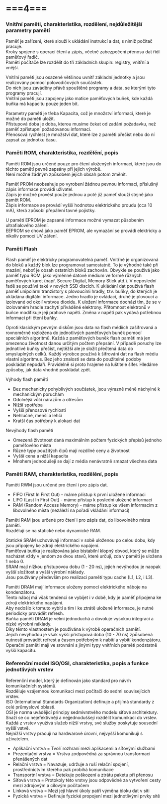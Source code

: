 # ===4===
### Vnitřní paměti, charakteristika, rozdělení, nejdůležitější parametry pamětí
Paměť je zařízení, které slouží k ukládání instrukcí a dat, s nimiž počítač pracuje.\
Kroky spojené s operací čtení a zápis, včetně zabezpečení přenosu dat řídí paměťový řadič.\
Paměti počítače lze rozdělit do tří základních skupin: registry, vnitřní a vnější.

Vnitřní paměti jsou osazené většinou uvnitř základní jednotky a jsou realizovány pomocí polovodičových součástek.\
Do nich jsou zaváděny přávě spouštěné programy a data, se kterými tyto programy pracují.\
Vnitřní paměti jsou zapojeny jako matice paměťových buňek, kde každá buňka má kapacitu pouze jeden bit.

Parametry paměti je třeba Kapacita, což je množství informací, které je možné do paměti uložit.\
Přístupová doba je doba, kterou musíme čekat od zadání požadavku, než paměť zpřístupní požadovanou informaci.\
Přenosová rychlest je množství dat, které lze z paměti přečíst nebo do ní zapsat za jednotku času.

### Paměti ROM, charakteristika, rozdělění, popis
Paměti ROM jsou určené pouze pro čtení uložených informaci, které jsou do těchto pamětí pevně zapsány při jejich výrobě.\
Není možné žádným způsobem jejich obsah potom změnit.

Paměť PROM neobsahuje po vyrobení žádnou pevnou informaci, příslušný zápis informace provádí uživatel.\
Zápis je možné provést použe jednou a poté již pameť slouží stejně jako pamět ROM.\
Zápis informace se provádí vyšší hodnotou elektrického proudu (cca 10 mA), která způsobí přepálení tavné pojistky.

U pamětí EPROM je zapsané informace možné vymazat působením ultrafialového záření.\
EEPROM se chová jako paměť EPROM, ale vymazání se provádí elektricky a nikoliv pomocí UV záření.

### Paměti Flash
Flash paměť je elektricky programovatelná paměť. Vnitřně je organizovaná do bloků a každý blok lze programovat samostatně. To je výhodné také při mazání, neboť je obsah ostatních bloků zachován. Obvykle se používá jako 
paměť typu ROM, jako výměnné datové médium ve formě různých paměťových karet (např. Secure Digital, Memory Stick atd.). V neposlední řadě se používá také v nových SSD discích. K ukládání dat používá flash paměť 
unipolární tranzistory s plovoucími hradly, tzv. buňky, do kterých je ukládána digitální informace. Jedno hradlo je ovládací, druhé je plovoucí a izolované od okolí vrstvou dioxidu. K uložení informace dochází tím, že se
v izolovaném hradle zachytí přiváděné elektrony. Přítomnost elektronů v buňce modifikuje její prahové napětí. Změna v napětí pak vydává potřebnou informaci při čtení buňky.

Oproti klasickým pevným diskům jsou data na flash médiích zašifrovaná a rovnoměrně rozložena do jednotlivých paměťových buněk pomocí speciálních algoritmů. Každá z paměťových buněk flash paměti má jen omezenou životnost
danou určitým počtem přepsání. V případě poruchy lze jednotlivé buňky přečíst, nejtěžší ale je složit přečtená data do smysluplných celků. Každý výrobce používá k šifrování dat na flash médiu vlastní algoritmus. Bez jeho
znalosti se data do použitelné podoby poskládat nepodaří. Pravidelně si proto hrajeme na luštitele šifer. Hledáme způsoby, jak data vhodně poskládat zpět.

Výhody flash pamětí
* Bez mechanicky pohyblivých součástek, jsou výrazně méně náchylné k mechanickým poruchám
* Odolnější vůči nárazům a otřesům
* Nižší spotřeba
* Vyšší přenosové rychlosti
* Nehlučné, menší a lehčí
* Kratší čas potřebný k alokaci dat

Nevýhody flash pamětí
* Omezená životnost daná maximálním počtem fyzických přepisů jednoho paměťového místa
* Různé typy použitých čipů mají rozdílné ceny a životnost
* Vyšší cena a nižší kapacita
* Mnohem jednodušeji se dají z média nenávratně smazat všechna data

### Paměti RAM, charakteristika, rozdělění, popis
Paměti RWM jsou určené pro čtení i pro zápis dat.
* FIFO (First In First Out) - máme přístup k první uložené informaci
* LIFO (Last In First Out) - máme přístup k poslední uložené informaci
* RAM (Random Access Memory) - máme přístup ke všem informacím z libovolného místa (nezáleží na pořadí vkládání informací)

Paměti RAM jsou určené pro čtení i pro zápis dat, do libovolného místa paměti.\
Rozdělují se na statické nebo dynamické RAM.

Statické SRAM uchovávají informaci v sobě uloženou po celou dobu, kdy jsou připojeny ke zdroji elektrického napájení.\
Paměťová buňka je realizována jako bistabilní klopný obvod, který se může nacházet vždy v jendom ze dvou stavů, které určují, zda v paměti je uložena 1 nebo 0.\
SRAM mají nížkou přístupovou dobu (1 - 20 ns), jejich nevýhodou je naopak vyšší složitost a vyšší výrobní náklady.\
Jsou používány především pro realizaci pamětí typu cache (L1, L2, i L3).

Paměti DRAM mají informace uloženy pomocí elektrického náboje na kondenzátoru.\
Tento náboj má však tendenci se vybíjet i v době, kdy je paměť připojena ke zdroji elektrického napájení.\
Aby nedošlo k tomuto vybití a tím i ke ztrátě uložené informace, je nutné periodicky provádět refresh.\
Buňka paměti DRAM je velmi jednoduchá a dovoluje vysokou integraci a nízké výrobní náklady.\
Díky těmto vlastnostem je používána k výrobě operačních pamětí.\
Jejich nevýhodou je však vyšší přístupová doba (10 - 70 ns) způsobená nutností provádět refrest a časem potřebným k nabití a vybití kondenzátoru.\
Operační paměti mají ve srovnání s jinými typy vnitřních pamětí podstatně vyšší kapacitu.

### Referenční model ISO/OSI, charakteristika, popis a funkce jednotlivých vrstev
Referenční model, který je definován jako standard pro návrh komunikačních systémů.\
Rozděluje vzájemnou komunikaci mezi počítači do sedmi souvisejících vrstev.\
ISO (International Standards Organization) definuje a přijímá standardy z celé průmyslové oblasti.\
OSI je norma uvádějící principy sedmivrstvého modelu síťové architektury.\
Snaží se co nejefektivněji a nejjednoduššejí rozdělit komunikaci do vrstev.\
Každá z vrstev využívá služeb nižší vrstvy, své služby poskytuje sousední vyšší vstvě.\
Nejnižší vrstvy pracují na hardwarové úrovni, nejvyšší komunikují s uživatelem.

* Aplikační vrstva = Tvoří rozhraní mezi aplikacemi a síťovýmí službami
* Prezentační vrstva = Vrstva zodpovědná za správnou transformaci přenášených dat
* Relační vrstva = Navazuje, udržuje a ruší relační spojení, prostřednictvím kterého pak probíhá komunikace
* Transportní vrstva = Detekuje poškození a ztrátu paketu při přenosu
* Síťová vrstva = Protokoly této vrstvy jsou odpovědné za vytvoření cesty mezi zdrojovým a cílovým počítačem
* Linková vrstva = Mezi její hlavní úkoly patří výměna bloku dat v síti
* Fyzická vrstva = Definuje fyzické propojení mezi jednotlivými prvky sítě
